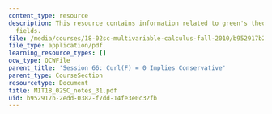 ```yaml
---
content_type: resource
description: This resource contains information related to green's theorem and conversation
  fields.
file: /media/courses/18-02sc-multivariable-calculus-fall-2010/b952917b2edd0382f7dd14fe3e0c32fb_MIT18_02SC_notes_31.pdf
file_type: application/pdf
learning_resource_types: []
ocw_type: OCWFile
parent_title: 'Session 66: Curl(F) = 0 Implies Conservative'
parent_type: CourseSection
resourcetype: Document
title: MIT18_02SC_notes_31.pdf
uid: b952917b-2edd-0382-f7dd-14fe3e0c32fb
---
```

